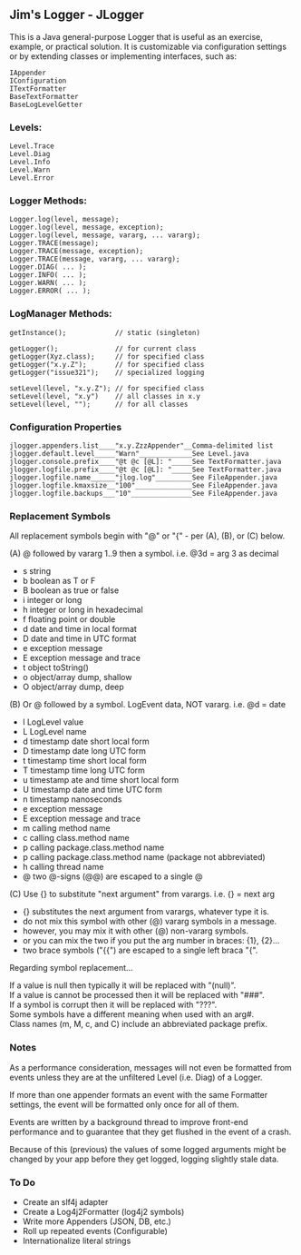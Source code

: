 ## Jim's Logger - JLogger ##

This is a Java general-purpose Logger that is useful as an exercise, example, or practical solution.
It is customizable via configuration settings or by extending classes or implementing interfaces, such as:

 `IAppender`   
 `IConfiguration`   
 `ITextFormatter`   
 `BaseTextFormatter`    
 `BaseLogLevelGetter`   

### Levels:  ###

 `Level.Trace`     
 `Level.Diag`     
 `Level.Info`     
 `Level.Warn`      
 `Level.Error`

### Logger Methods:  ###

 `Logger.log(level, message);`        
 `Logger.log(level, message, exception);`      
 `Logger.log(level, message, vararg, ... vararg);`      
 `Logger.TRACE(message);`      
 `Logger.TRACE(message, exception);`     
 `Logger.TRACE(message, vararg, ... vararg);`      
 `Logger.DIAG( ... );`      
 `Logger.INFO( ... );`      
 `Logger.WARN( ... );`      
 `Logger.ERROR( ... );`  

### LogManager Methods:  ###

 `getInstance();            // static (singleton)`   
  
 `getLogger();              // for current class`    
 `getLogger(Xyz.class);     // for specified class`      
 `getLogger("x.y.Z");       // for specified class`   
 `getLogger("issue321");    // specialized logging`
  
 `setLevel(level, "x.y.Z"); // for specified class`    
 `setLevel(level, "x.y")    // all classes in x.y`   
 `setLevel(level, "");      // for all classes`
  
### Configuration Properties ###

 `jlogger.appenders.list____"x.y.ZzzAppender"__Comma-delimited list`     
 `jlogger.default.level_____"Warn"_____________See Level.java`      
 `jlogger.console.prefix____"@t @c [@L]: "_____See TextFormatter.java`     
 `jlogger.logfile.prefix____"@t @c [@L]: "_____See TextFormatter.java`     
 `jlogger.logfile.name______"jlog.log"_________See FileAppender.java`     
 `jlogger.logfile.kmaxsize__"100"______________See FileAppender.java`     
 `jlogger.logfile.backups___"10"_______________See FileAppender.java`

### Replacement Symbols ###

All replacement symbols begin with "@" or "{" - per (A), (B), or (C) below.   

(A) @ followed by vararg 1..9 then a symbol. i.e. @3d = arg 3 as decimal

 * s     string
 * b     boolean as T or F
 * B     boolean as true or false  
 * i     integer or long  
 * h     integer or long in hexadecimal  
 * f     floating point or double  
 * d     date and time in local format  
 * D     date and time in UTC format  
 * e     exception message  
 * E     exception message and trace  
 * t     object toString()  
 * o     object/array dump, shallow  
 * O     object/array dump, deep    

(B) Or @ followed by a symbol. LogEvent data, NOT vararg. i.e. @d = date      

 * l     LogLevel value  
 * L     LogLevel name  
 * d     timestamp date short local form  
 * D     timestamp date long UTC form  
 * t     timestamp time short local form  
 * T     timestamp time long UTC form  
 * u     timestamp ate and time short local form  
 * U     timestamp date and time UTC form  
 * n     timestamp nanoseconds  
 * e     exception message  
 * E     exception message and trace  
 * m     calling method name  
 * c     calling class.method name  
 * p     calling package.class.method name  
 * p     calling package.class.method name (package not abbreviated)  
 * h     calling thread name  
 * @     two @-signs (@@) are escaped to a single @     

(C) Use {} to substitute "next argument" from varargs. i.e. {} = next arg  
 
 * {} substitutes the next argument from varargs, whatever type it is.    
 * do not mix this symbol with other (@) vararg symbols in a message.   
 * however, you may mix it with other (@) non-vararg symbols.    
 * or you can mix the two if you put the arg number in braces: {1}, {2}...
 * two brace symbols ("{{") are escaped to a single left braca "{".

Regarding symbol replacement...    
    
If a value is null then typically it will be replaced with "(null)".      
If a value is cannot be processed then it will be replaced with "###".      
If a symbol is corrupt then it will be replaced with "???".   
Some symbols have a different meaning when used with an arg#.  
Class names (m, M, c, and C) include an abbreviated package prefix.     

### Notes ###

As a performance consideration, messages will not even be formatted from 
events unless they are at the unfiltered Level (i.e. Diag) of a Logger.  

If more than one appender formats an event with the same Formatter settings,
the event will be formatted only once for all of them.  

Events are written by a background thread to improve front-end performance
and to guarantee that they get flushed in the event of a crash.  

Because of this (previous) the values of some logged arguments might be changed
by your app before they get logged, logging slightly stale data.  

### To Do ###

 * Create an slf4j adapter   
 * Create a Log4j2Formatter (log4j2 symbols)      
 * Write more Appenders (JSON, DB, etc.)   
 * Roll up repeated events (Configurable)    
 * Internationalize literal strings    
